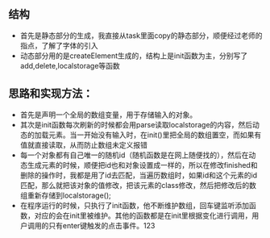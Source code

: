 ## 结构
- 首先是静态部分的生成，我直接从task里面copy的静态部分，顺便经过老师的指点，了解了字体的引入
- 动态部分用的是createElement生成的，结构上是init函数为主，分别写了add,delete,localstorage等函数
## 思路和实现方法：
- 首先是声明一个全局的数组变量，用于存储输入的对象。
- 其次是init函数每次刷新的时候都会用parse读取localstorage的内容，然后动态的加载元素。当一开始没有输入时，在init()里把全局的数组置空，而如果有值就直接读取，从而防止数组未定义报错
- 每一个对象都有自己唯一的随机id（随机函数是在网上随便找的），然后在动态生成元素的时候，顺便把id也和对象设置成一样的，所以在修改finished和删除的操作时，我都是用了id去匹配，当遍历数组时，如果id和这个元素的id匹配，那么就把该对象的值修改，把该元素的class修改，然后把修改后的数组重新存储到localstorage();
- 在程序运行的时候，只执行了init函数，他不断维护数组，回车键监听添加函数，对应的会在init里被维护。其他的函数都是在init里根据变化进行调用，用户调用的只有enter键触发的点击事件。123